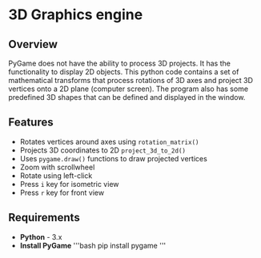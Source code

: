 # 3D Graphics engine

## Overview
PyGame does not have the ability to process 3D projects. It has the functionality to display 2D objects. This python code contains a set of mathematical transforms that process rotations of 3D axes and project 3D vertices onto a 2D plane (computer screen). The program also has some predefined 3D shapes that can be defined and displayed in the window.

## Features
- Rotates vertices around axes using `rotation_matrix()`
- Projects 3D coordinates to 2D `project_3d_to_2d()`
- Uses `pygame.draw()` functions to draw projected vertices
- Zoom with scrollwheel
- Rotate using left-click
- Press `i` key for isometric view
- Press `r` key for front view

## Requirements
- **Python** - 3.x
- **Install PyGame**
'''bash
pip install pygame
'''
